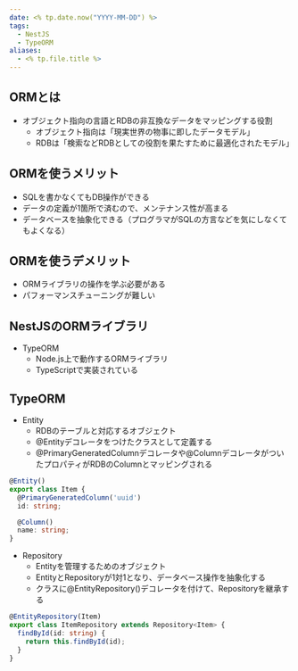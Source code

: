 ```yaml
---
date: <% tp.date.now("YYYY-MM-DD") %>
tags:
  - NestJS
  - TypeORM
aliases:
  - <% tp.file.title %>
---
```

## ORMとは

- オブジェクト指向の言語とRDBの非互換なデータをマッピングする役割
	- オブジェクト指向は「現実世界の物事に即したデータモデル」
	- RDBは「検索などRDBとしての役割を果たすために最適化されたモデル」

## ORMを使うメリット

- SQLを書かなくてもDB操作ができる
- データの定義が1箇所で済むので、メンテナンス性が高まる
- データベースを抽象化できる（プログラマがSQLの方言などを気にしなくてもよくなる）

## ORMを使うデメリット

- ORMライブラリの操作を学ぶ必要がある
- パフォーマンスチューニングが難しい

## NestJSのORMライブラリ

- TypeORM
	- Node.js上で動作するORMライブラリ 
	- TypeScriptで実装されている

## TypeORM 

- Entity
	- RDBのテーブルと対応するオブジェクト 
	- @Entityデコレータをつけたクラスとして定義する
	- @PrimaryGeneratedColumnデコレータや@ColumnデコレータがついたプロパティがRDBのColumnとマッピングされる

```ts
@Entity()
export class Item {
  @PrimaryGeneratedColumn('uuid')
  id: string;

  @Column()
  name: string;
}
```

- Repository
	- Entityを管理するためのオブジェクト 
	- EntityとRepositoryが1対1となり、データベース操作を抽象化する
	- クラスに@EntityRepository()デコレータを付けて、Repositoryを継承する

```ts
@EntityRepository(Item)
export class ItemRepository extends Repository<Item> {
  findById(id: string) {
    return this.findById(id);
  }
}
```
